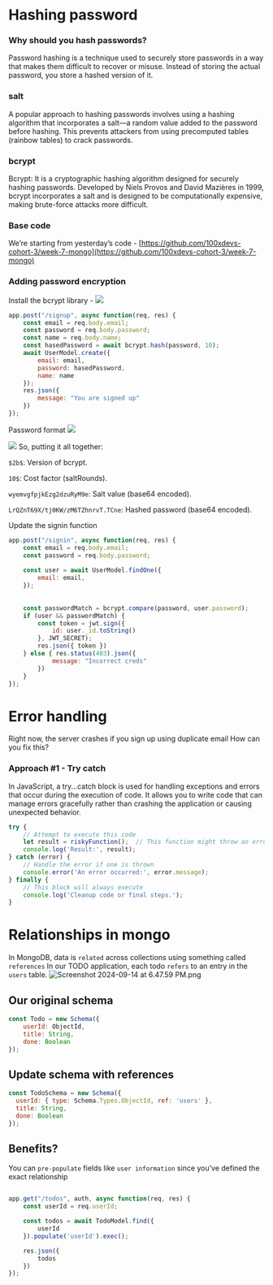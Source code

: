 # Hashing password

### Why should you hash passwords?
Password hashing is a technique used to securely store passwords in a way that makes them difficult to recover or misuse. Instead of storing the actual password, you store a hashed version of it.
### salt
A popular approach to hashing passwords involves using a hashing algorithm that incorporates a salt—a random value added to the password before hashing. This prevents attackers from using precomputed tables (rainbow tables) to crack passwords.
### bcrypt
Bcrypt: It is a cryptographic hashing algorithm designed for securely hashing passwords. Developed by Niels Provos and David Mazières in 1999, bcrypt incorporates a salt and is designed to be computationally expensive, making brute-force attacks more difficult.
### Base code
We’re starting from yesterday’s code - [https://github.com/100xdevs-cohort-3/week-7-mongo](https://github.com/100xdevs-cohort-3/week-7-mongo)

### Adding password encryption

Install the bcrypt library -​
![](https://petal-estimate-4e9.notion.site/image/https%3A%2F%2Fprod-files-secure.s3.us-west-2.amazonaws.com%2F085e8ad8-528e-47d7-8922-a23dc4016453%2F7f4fba53-1604-4648-b38c-a2e96c6255a1%2FScreenshot_2024-09-15_at_6.43.20_PM.png?table=block&id=1027dfd1-0735-80dc-a276-dd4cefa5911b&spaceId=085e8ad8-528e-47d7-8922-a23dc4016453&width=1360&userId=&cache=v2)

```JavaScript
app.post("/signup", async function(req, res) { 
	const email = req.body.email; 
	const password = req.body.password; 
	const name = req.body.name; 
	const hasedPassword = await bcrypt.hash(password, 10); 
	await UserModel.create({ 
		email: email, 
		password: hasedPassword, 
		name: name 
	}); 
	res.json({ 
		message: "You are signed up" 
	}) 
});
```
Password format
![](https://petal-estimate-4e9.notion.site/image/https%3A%2F%2Fprod-files-secure.s3.us-west-2.amazonaws.com%2F085e8ad8-528e-47d7-8922-a23dc4016453%2F02fe0cd0-304f-47e0-af73-9bcae196ccd9%2FScreenshot_2024-09-15_at_6.48.32_PM.png?table=block&id=1027dfd1-0735-80e9-a607-cadd4065b32a&spaceId=085e8ad8-528e-47d7-8922-a23dc4016453&width=1360&userId=&cache=v2)

![](https://petal-estimate-4e9.notion.site/image/https%3A%2F%2Fprod-files-secure.s3.us-west-2.amazonaws.com%2F085e8ad8-528e-47d7-8922-a23dc4016453%2F507c3334-4c13-494a-bb9f-c137de151688%2FScreenshot_2024-09-15_at_6.51.34_PM.png?table=block&id=1027dfd1-0735-80fc-9b6a-d9da8594d593&spaceId=085e8ad8-528e-47d7-8922-a23dc4016453&width=1360&userId=&cache=v2)
So, putting it all together:

`$2b$`: Version of bcrypt.

`10$`: Cost factor (saltRounds).

`wyemvgfpjkEzg2dzuRyM9e`: Salt value (base64 encoded).

`LrQZnT69X/tj0KW/zM6TZhnrvT.TCne`: Hashed password (base64 encoded).

Update the signin function
```JavaScript
app.post("/signin", async function(req, res) { 
	const email = req.body.email; 
	const password = req.body.password; 
	
	const user = await UserModel.findOne({ 
		email: email, 
	}); 
	
	
	const passwordMatch = bcrypt.compare(password, user.password); 
	if (user && passwordMatch) { 
		const token = jwt.sign({ 
			id: user._id.toString() 
		}, JWT_SECRET); 
		res.json({ token })  
	} else { res.status(403).json({ 
			message: "Incorrect creds" 
		}) 
	} 
});
```

# Error handling
Right now, the server crashes if you sign up using duplicate email
How can you fix this?
### Approach #1 - Try catch
In JavaScript, a try...catch block is used for handling exceptions and errors that occur during the execution of code. It allows you to write code that can manage errors gracefully rather than crashing the application or causing unexpected behavior.
```JavaScript
try { 
	// Attempt to execute this code 
	let result = riskyFunction();  // This function might throw an error 
	console.log('Result:', result); 
} catch (error) { 
	// Handle the error if one is thrown 
	console.error('An error occurred:', error.message); 
} finally { 
	// This block will always execute 
	console.log('Cleanup code or final steps.'); 
}
```

# Relationships in mongo
In MongoDB, data is `related` across collections using something called `references`
In our TODO application, each todo `refers` to an entry in the `users` table.
![Screenshot 2024-09-14 at 6.47.59 PM.png](https://prod-files-secure.s3.us-west-2.amazonaws.com/085e8ad8-528e-47d7-8922-a23dc4016453/5af9696a-b003-4bfd-a9e3-2ac1eaaac9b0/Screenshot_2024-09-14_at_6.47.59_PM.png)
## Our original schema
```jsx
const Todo = new Schema({
    userId: ObjectId,
    title: String,
    done: Boolean
});
```
## Update schema with references
```jsx
const TodoSchema = new Schema({
  userId: { type: Schema.Types.ObjectId, ref: 'users' },
  title: String,
  done: Boolean
});
```
## Benefits?
You can `pre-populate` fields like `user information` since you’ve defined the exact relationship
```jsx

app.get("/todos", auth, async function(req, res) {
    const userId = req.userId;

    const todos = await TodoModel.find({
        userId
    }).populate('userId').exec();

    res.json({
        todos
    })
});
```